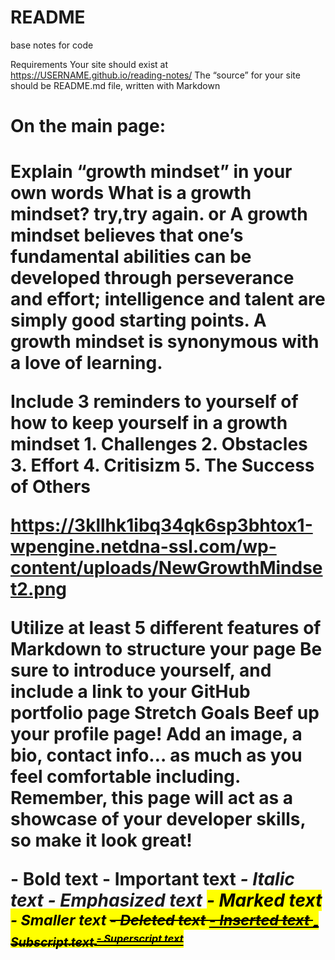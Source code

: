 # README
base notes for code







Requirements
Your site should exist at https://USERNAME.github.io/reading-notes/
The “source” for your site should be README.md file, written with Markdown
<h1>On the main page:<h1/>
<body>
  <p>Explain “growth mindset” in your own words
What is a growth mindset?
try,try again. <b/> or
A growth mindset believes that one’s fundamental abilities can be developed through perseverance and effort; intelligence and talent are simply good starting points. A growth mindset is synonymous with a love of learning.
<p/>
Include <UL:>3 reminders to yourself of how to keep yourself in a growth mindset
<b>1. Challenges<b/>
<b>2. Obstacles<b/>
<b>3. Effort<b/>
<b>4. Critisizm<b/>
<b>5. The Success of Others<b/>

https://3kllhk1ibq34qk6sp3bhtox1-wpengine.netdna-ssl.com/wp-content/uploads/NewGrowthMindset2.png


Utilize at least 5 different features of Markdown to structure your page
Be sure to introduce yourself, and include a link to your GitHub portfolio page
Stretch Goals
Beef up your profile page! Add an image, a bio, contact info… as much as you feel comfortable including. Remember, this page will act as a showcase of your developer skills, so make it look great!

<b> - Bold text
<strong> - Important text
<i> - Italic text
<em> - Emphasized text
<mark> - Marked text
<small> - Smaller text
<del> - Deleted text
<ins> - Inserted text
<sub> - Subscript text
<sup> - Superscript text
